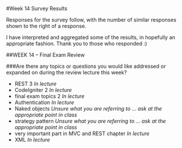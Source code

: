 #Week 14 Survey Results	
	
Responses for the survey follow, with the number of similar
responses shown to the right of a response.
	
I have interpreted and aggregated some of the results, in hopefully an appropriate fashion.
Thank you to those who responded :)
	
##WEEK 14 – Final Exam Review
	
###Are there any topics or questions you would like addressed or expanded on during the review lecture this week?	
	
- REST	3  _In lecture_
- CodeIgniter	2 _In lecture_
- final exam topics	2 _In lecture_
- Authentication	 _In lecture_
- Naked objects	_Unsure what you are referring to ... ask at the appropriate point in class_
- strategy pattern	_Unsure what you are referring to ... ask at the appropriate point in class_
- very important part in MVC and REST chapter	 _In lecture_
- XML	 _In lecture_
	
